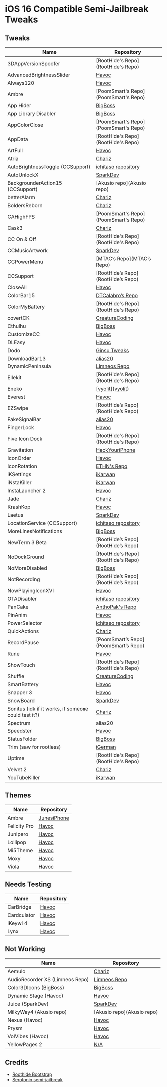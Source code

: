 # iOS 16 Compatible Semi-Jailbreak Tweaks

## Tweaks
| Name | Repository |
| --- | --- |
| 3DAppVersionSpoofer | [RootHide's Repo](RootHide's Repo) |
| AdvancedBrightnessSlider | [Havoc](Havoc) |
| Always120 | [Havoc](Havoc) |
| Ambre | [PoomSmart's Repo](PoomSmart's Repo) |
| App Hider | [BigBoss](https://apt.thebigboss.org/reprofiles/cydia/) |
| App Library Disabler | [BigBoss](https://apt.thebigboss.org/reprofiles/cydia/) |
| AppColorClose | [PoomSmart's Repo](PoomSmart's Repo) |
| AppData | [RootHide's Repo](RootHide's Repo) |
| ArtFull | [Havoc](Havoc) |
| Atria | [Chariz](https://repo.chariz.com/) |
| AutoBrightnessToggle (CCSupport) | [ichitaso repository](https://ichitaso.com/apt/) |
| AutoUnlockX | [SparkDev](SparkDev) |
| BackgrounderAction15 (CCSupport) | [Akusio repo](Akusio repo) |
| betterAlarm | [Chariz](https://repo.chariz.com/) |
| BoldersReborn | [Chariz](https://repo.chariz.com/) |
| CAHighFPS | [PoomSmart's Repo](PoomSmart's Repo) |
| Cask3 | [Chariz](https://repo.chariz.com/) |
| CC On & Off | [RootHide's Repo](RootHide's Repo) |
| CCMusicArtwork | [SparkDev](SparkDev) |
| CCPowerMenu | [MTAC’s Repo](MTAC’s Repo) |
| CCSupport | [RootHide’s Repo](RootHide’s Repo) |
| CloseAll | [Havoc](Havoc) |
| ColorBar15 | [DTCalabro’s Repo](https://dtcalabro.github.io/repo/) |
| ColorMyBattery | [RootHide's Repo](RootHide's Repo) |
| covertCK | [CreatureCoding](https://creaturecoding.com/repo/) |
| Cthulhu | [BigBoss](https://apt.thebigboss.org/reprofiles/cydia/) |
| CustomizeCC | [Havoc](Havoc) |
| DLEasy | [Havoc](Havoc) |
| Dodo | [Ginsu Tweaks](https://ginsu.dev/repo/) |
| DownloadBar13 | [alias20](https://alias20.gitlab.io/apt/) |
| DynamicPeninsula | [Limneos Repo](http://limneos.net/repo/) |
| Ellekit | [RootHide's Repo](RootHide's Repo) |
| Eneko | [[vyolit](https://github.com/vyolit/Eneko)]([vyolit](https://github.com/vyolit/Eneko)) |
| Everest | [Havoc](Havoc) |
| EZSwipe | [RootHide’s Repo](RootHide’s Repo) |
| FakeSignalBar | [alias20](https://alias20.gitlab.io/apt/) |
| FingerLock | [Havoc](Havoc) |
| Five Icon Dock | [RootHide's Repo](RootHide's Repo) |
| Gravitation | [HackYouriPhone](https://repo.hackyouriphone.org) |
| IconOrder | [Havoc](Havoc) |
| IconRotation | [ETHN's Repo](https://nahtedetihw.github.io/) |
| iKSettings | [iKarwan](https://repo.ikghd.me/) |
| iNstaKiller | [iKarwan](https://repo.ikghd.me/) |
| InstaLauncher 2 | [Havoc](Havoc) |
| Jade | [Chariz](https://repo.chariz.com/) |
| KrashKop | [Havoc](Havoc) |
| Laetus | [SparkDev](SparkDev) |
| LocationService (CCSupport) | [ichitaso repository](https://ichitaso.com/apt/) |
| MoreLinesNotifications | [BigBoss](https://apt.thebigboss.org/reprofiles/cydia/) |
| NewTerm 3 Beta | [RootHide’s Repo](RootHide’s Repo) |
| NoDockGround | [RootHide's Repo](RootHide's Repo) |
| NoMoreDisabled | [BigBoss](https://apt.thebigboss.org/reprofiles/cydia/) |
| NotRecording | [RootHide’s Repo](RootHide’s Repo) |
| NowPlayingIconXVI | [Havoc](Havoc) |
| OTADisabler | [ichitaso repository](https://ichitaso.com/apt/) |
| PanCake | [AnthoPak's Repo](https://repo.anthopak.dev/) |
| PinAnim | [Havoc](Havoc) |
| PowerSelector | [ichitaso repository](https://ichitaso.com/apt/) |
| QuickActions | [Chariz](https://repo.chariz.com/) |
| RecordPause | [PoomSmart’s Repo](PoomSmart’s Repo) |
| Rune | [Havoc](Havoc) |
| ShowTouch | [RootHide's Repo](RootHide's Repo) |
| Shuffle | [CreatureCoding](https://creaturecoding.com/repo/) |
| SmartBattery | [Havoc](Havoc) |
| Snapper 3 | [Havoc](Havoc) |
| SnowBoard | [SparkDev](SparkDev) |
| Sonitus (idk if it works, if someone could test it?) | [Chariz](https://repo.chariz.com/) |
| Spectrum | [alias20](https://alias20.gitlab.io/apt/) |
| Speedster | [Havoc](Havoc) |
| StatusFolder | [BigBoss](https://apt.thebigboss.org/reprofiles/cydia/) |
| Trim (saw for rootless) | [iGerman](iGerman) |
| Uptime | [RootHide's Repo](RootHide's Repo) |
| Velvet 2 | [Chariz](https://repo.chariz.com/) |
| YouTubeKiller | [iKarwan](https://repo.ikghd.me/) |

## Themes
| Name | Repository |
| --- | --- |
| Ambre | [JunesiPhone](http://junesiphone.com/supersecret/) |
| Felicity Pro | [Havoc](Havoc) |
| Junipero | [Havoc](Havoc) |
| Lollipop | [Havoc](Havoc) |
| Mi5Theme | [Havoc](Havoc) |
| Moxy | [Havoc](Havoc) |
| Viola | [Havoc](Havoc) |

## Needs Testing
| Name | Repository |
| --- | --- |
| CarBridge | [Havoc](Havoc) |
| Cardculator | [Havoc](Havoc) |
| iKeywi 4 | [Havoc](Havoc) |
| Lynx | [Havoc](Havoc) |

## Not Working
| Name | Repository |
| --- | --- |
| Aemulo | [Chariz](https://repo.chariz.com/) |
| AudioRecorder XS (Limneos Repo) | [Limneos Repo](http://limneos.net/repo/) |
| Color3DIcons (BigBoss) | [BigBoss](https://apt.thebigboss.org/reprofiles/cydia/) |
| Dynamic Stage (Havoc) | [Havoc](Havoc) |
| Juice (SparkDev) | [SparkDev](SparkDev) |
| MilkyWay4 (Akusio repo) | [Akusio repo](Akusio repo) |
| Nexus (Havoc) | [Havoc](Havoc) |
| Prysm | [Havoc](Havoc) |
| VolVibes (Havoc) | [Havoc](Havoc) |
| YellowPages 2 | [N/A](N/A) |

## Credits
- [Roothide Bootstrap](https://github.com/roothide/Bootstrap)
- [Serotonin semi-jailbreak](https://github.com/mineek/Serotonin)
